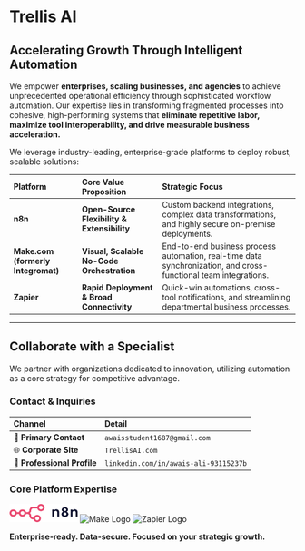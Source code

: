 # Trellis AI

## Accelerating Growth Through Intelligent Automation

We empower **enterprises, scaling businesses, and agencies** to achieve unprecedented operational efficiency through sophisticated workflow automation. Our expertise lies in transforming fragmented processes into cohesive, high-performing systems that **eliminate repetitive labor, maximize tool interoperability, and drive measurable business acceleration.**

We leverage industry-leading, enterprise-grade platforms to deploy robust, scalable solutions:

| Platform | Core Value Proposition | Strategic Focus |
| :--- | :--- | :--- |
| **n8n** | **Open-Source Flexibility & Extensibility** | Custom backend integrations, complex data transformations, and highly secure on-premise deployments. |
| **Make.com (formerly Integromat)** | **Visual, Scalable No-Code Orchestration** | End-to-end business process automation, real-time data synchronization, and cross-functional team integrations. |
| **Zapier** | **Rapid Deployment & Broad Connectivity** | Quick-win automations, cross-tool notifications, and streamlining departmental business processes. |

---

## Collaborate with a Specialist

We partner with organizations dedicated to innovation, utilizing automation as a core strategy for competitive advantage.

### **Contact & Inquiries**

| Channel | Detail |
| :--- | :--- |
| 📧 **Primary Contact** | `awaisstudent1687@gmail.com` |
| 🌐 **Corporate Site** | `TrellisAI.com` |
| 💼 **Professional Profile** | `linkedin.com/in/awais-ali-93115237b` |

### **Core Platform Expertise**
<img src="https://raw.githubusercontent.com/n8n-io/n8n/master/assets/n8n-logo.png" alt="n8n Logo" width="120"/>
<img src="https://www.make.com/assets/images/logos/make-logo-horizontal-color.png" alt="Make Logo" width="120"/>
<img src="https://cdn.zapier.com/zapier/images/logos/zapier-logo.png" alt="Zapier Logo" width="120"/>



**Enterprise-ready. Data-secure. Focused on your strategic growth.**
